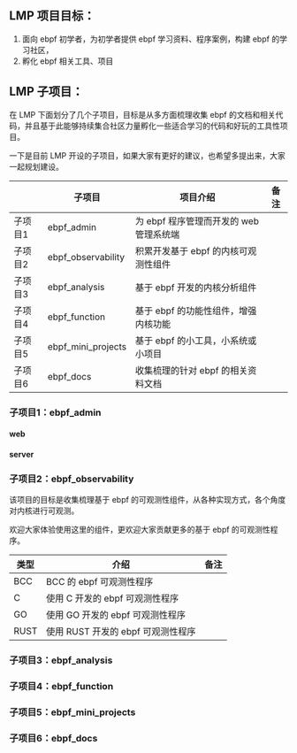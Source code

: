 ## LMP 项目目标：

1. 面向 ebpf 初学者，为初学者提供 ebpf 学习资料、程序案例，构建 ebpf 的学习社区，
2. 孵化 ebpf 相关工具、项目

## LMP 子项目：

在 LMP 下面划分了几个子项目，目标是从多方面梳理收集 ebpf 的文档和相关代码，并且基于此能够持续集合社区力量孵化一些适合学习的代码和好玩的工具性项目。

一下是目前 LMP 开设的子项目，如果大家有更好的建议，也希望多提出来，大家一起规划建设。

||子项目|项目介绍|备注|
|-|-|-|-|
|子项目1|ebpf_admin|为 ebpf 程序管理而开发的 web 管理系统端||
|子项目2|ebpf_observability|积累开发基于 ebpf 的内核可观测性组件||
|子项目3|ebpf_analysis|基于 ebpf 开发的内核分析组件||
|子项目4|ebpf_function|基于 ebpf 的功能性组件，增强内核功能||
|子项目5|ebpf_mini_projects|基于 ebpf 的小工具，小系统或小项目||
|子项目6|ebpf_docs|收集梳理的针对 ebpf 的相关资料文档||


### 子项目1：ebpf_admin
#### web
#### server


### 子项目2：ebpf_observability

该项目的目标是收集梳理基于 ebpf 的可观测性组件，从各种实现方式，各个角度对内核进行可观测。

欢迎大家体验使用这里的组件，更欢迎大家贡献更多的基于 ebpf 的可观测性程序。

|类型|介绍|备注|
|-|-|-|
|BCC|BCC 的 ebpf 可观测性程序||
|C|使用 C 开发的 ebpf 可观测性程序||
|GO|使用 GO 开发的 ebpf 可观测性程序||
|RUST|使用 RUST 开发的 ebpf 可观测性程序||


### 子项目3：ebpf_analysis



### 子项目4：ebpf_function



### 子项目5：ebpf_mini_projects



### 子项目6：ebpf_docs

